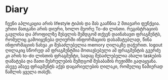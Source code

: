 # Diary

ჩვენი აპლიკაცია არის lifestyle ტიპის და მას გააჩნია 2 მთავარი ფუნქცია. 
ერთი მათგანი არის დიური, ხოლო მეორე To-do ლისთი.
რეგისტრაციის გავლისა და პროფილზე შესვლის შემდგომ თქვენ დაინახავთ ფრაგმენტს, რომელიც გამოიყენება დღიურში ინფორმაციის დასამატებლად, 
წინა ინფორმაციის ნახვა კი შესაძლებელია memory ღილაკზე დაჭერით. logout ღილაკიც სწორედ ამ ფრაგმენტშია მოთავსებული
ამ ფრაგმენტის გვერძე კი არის to-do ლისთის ფრაგმენტი, სადაც შესაძლებელია ახალი taskების დამატება და მათი შესრულების შემდგომ შესაბამის რეჟიმში გადაყვანა.
ასევე ამავე ფრაგმენტს აქვს დაცარიელების ღილაკი, რომელიც წამიერად წაშლის ყველა თასქს.
